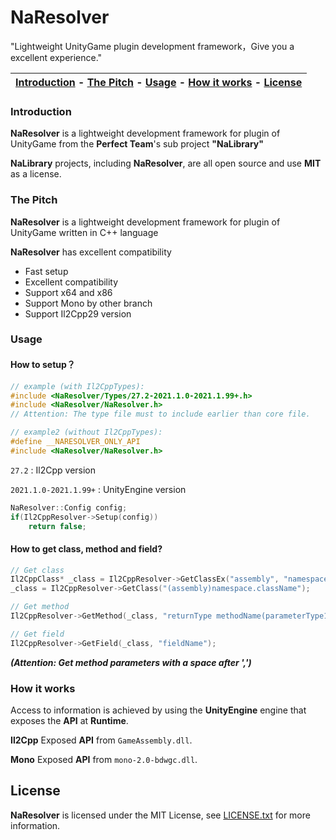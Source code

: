 # NaResolver

"Lightweight UnityGame plugin development framework，Give you a excellent experience."

| [Introduction](#Introduction) - [The Pitch](#The-Pitch) - [Usage](#Usage) - [How it works](#How-it-works) - [License](#License) |
| :----------------------------------------------------------: |

### Introduction

**NaResolver** is a lightweight development framework for plugin of UnityGame from the **Perfect Team**'s sub project **"NaLibrary"**

**NaLibrary** projects, including **NaResolver**, are all open source and use **MIT** as a license.

### The Pitch

**NaResolver** is a lightweight development  framework for plugin of UnityGame written in C++ language

**NaResolver** has excellent compatibility

- Fast setup
- Excellent compatibility
- Support x64 and x86
- Support Mono by other branch
- Support Il2Cpp29 version 

### Usage

#### How to setup？

```cpp
// example (with Il2CppTypes):
#include <NaResolver/Types/27.2-2021.1.0-2021.1.99+.h>
#include <NaResolver/NaResolver.h>
// Attention: The type file must to include earlier than core file.

// example2 (without Il2CppTypes):
#define __NARESOLVER_ONLY_API
#include <NaResolver/NaResolver.h>
```

`27.2`  : Il2Cpp version

`2021.1.0-2021.1.99+` : UnityEngine version

```cpp
NaResolver::Config config;
if(Il2CppResolver->Setup(config))
    return false;
```

#### How to get class, method and field?

```cpp
// Get class
Il2CppClass* _class = Il2CppResolver->GetClassEx("assembly", "namespace", "className");
_class = Il2CppResolver->GetClass("(assembly)namespace.className");

// Get method
Il2CppResolver->GetMethod(_class, "returnType methodName(parameterType1, parameterType2)");

// Get field
Il2CppResolver->GetField(_class, "fieldName");
```

***(Attention: Get method parameters with a space after ',')***

### How it works

Access to information is achieved by using the **UnityEngine** engine that exposes the **API** at **Runtime**.

**Il2Cpp** Exposed **API** from `GameAssembly.dll`.

**Mono** Exposed **API** from `mono-2.0-bdwgc.dll`.

## License

**NaResolver** is licensed under the MIT License, see [LICENSE.txt](LICENSE.txt) for more information.
